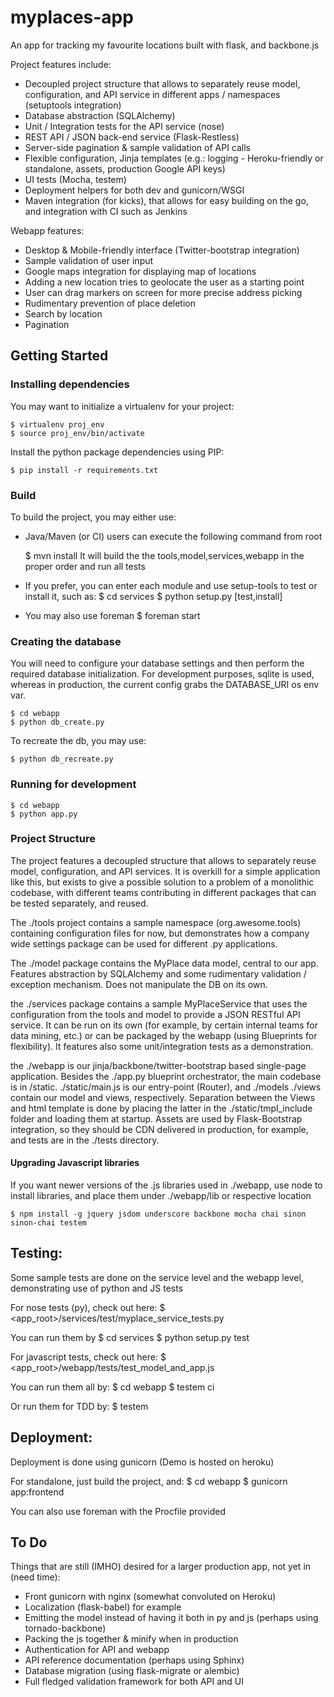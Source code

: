 myplaces-app
=============

An app for tracking my favourite locations built with flask, and backbone.js

Project features include:

* Decoupled project structure that allows to separately reuse model, configuration, and API service in different apps / namespaces (setuptools integration)
* Database abstraction (SQLAlchemy)
* Unit / Integration tests for the API service (nose)
* REST API / JSON back-end service (Flask-Restless)
* Server-side pagination & sample validation of API calls
* Flexible configuration, Jinja templates (e.g.: logging - Heroku-friendly or standalone, assets, production Google API keys)
* UI tests (Mocha, testem)
* Deployment helpers for both dev and gunicorn/WSGI
* Maven integration (for kicks), that allows for easy building on the go, and integration with CI such as Jenkins

Webapp features:
* Desktop & Mobile-friendly interface (Twitter-bootstrap integration)
* Sample validation of user input
* Google maps integration for displaying map of locations
* Adding a new location tries to geolocate the user as a starting point
* User can drag markers on screen for more precise address picking
* Rudimentary prevention of place deletion
* Search by location
* Pagination

Getting Started
---------------

### Installing dependencies

You may want to initialize a virtualenv for your project:

    $ virtualenv proj_env
    $ source proj_env/bin/activate

Install the python package dependencies using PIP:

    $ pip install -r requirements.txt

### Build

To build the project, you may either use:

* Java/Maven (or CI) users can execute the following command from root

   $ mvn install
   It will build the the tools,model,services,webapp in the proper order and run all tests

* If you prefer, you can enter each module and use setup-tools to test or install it, such as:
   $ cd services
   $ python setup.py [test,install]

* You may also use foreman
   $ foreman start

### Creating the database

You will need to configure your database settings and then perform the required database initialization.
For development purposes, sqlite is used, whereas in production, the current config grabs the DATABASE_URI os env var.

    $ cd webapp
    $ python db_create.py

To recreate the db, you may use:

    $ python db_recreate.py

### Running for development
    $ cd webapp
    $ python app.py


### Project Structure

The project features a decoupled structure that allows to separately reuse model, configuration, and API services.
It is overkill for a simple application like this, but exists to give a possible solution to a problem of a monolithic codebase, with different teams contributing in different packages that can be tested separately, and reused.

The ./tools project contains a sample namespace (org.awesome.tools) containing configuration files for now, but demonstrates how a company wide settings package can be used for different .py applications.

The ./model package contains the MyPlace data model, central to our app. Features abstraction by SQLAlchemy and some rudimentary validation / exception mechanism. Does not manipulate the DB on its own.

the ./services package contains a sample MyPlaceService that uses the configuration from the tools and model to provide a JSON RESTful API service. It can be run on its own (for example, by certain internal teams for data mining, etc.) or can be packaged by the webapp (using Blueprints for flexibility).
It features also some unit/integration tests as a demonstration.

the ./webapp is our jinja/backbone/twitter-bootstrap based single-page application. Besides the ./app.py blueprint orchestrator, the main codebase is in /static. ./static/main.js is our entry-point (Router), and ./models ./views contain our model and views, respectively. Separation between the Views and html template is done by placing the latter in the ./static/tmpl_include folder and loading them at startup.
Assets are used by Flask-Bootstrap integration, so they should be CDN delivered in production, for example, and tests are in the ./tests directory.

#### Upgrading Javascript libraries

If you want newer versions of the .js libraries used in ./webapp, use node to install libraries, and place them under ./webapp/lib or respective location

    $ npm install -g jquery jsdom underscore backbone mocha chai sinon sinon-chai testem

Testing:
--------
Some sample tests are done on the service level and the webapp level, demonstrating use of python and JS tests

For nose tests (py), check out here:
   $ <app_root>/services/test/myplace_service_tests.py

You can run them by
   $ cd services
   $ python setup.py test

For javascript tests, check out here:
   $ <app_root>/webapp/tests/test_model_and_app.js

You can run them all by:
   $ cd webapp
   $ testem ci

Or run them for TDD by:
   $ testem

Deployment:
-----------

Deployment is done using gunicorn (Demo is hosted on heroku)

For standalone, just build the project, and:
   $ cd webapp
   $ gunicorn app:frontend

You can also use foreman with the Procfile provided

To Do
---------------
Things that are still (IMHO) desired for a larger production app, not yet in (need time):

* Front gunicorn with nginx (somewhat convoluted on Heroku)
* Localization (flask-babel) for example
* Emitting the model instead of having it both in py and js (perhaps using tornado-backbone)
* Packing the js together & minify when in production
* Authentication for API and webapp
* API reference documentation (perhaps using Sphinx)
* Database migration (using flask-migrate or alembic)
* Full fledged validation framework for both API and UI